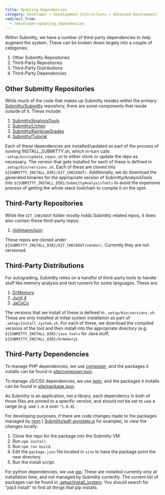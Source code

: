 ```yaml
---
title: Updating Dependencies
category: Developer > Development Instructions > Advanced Development
redirect_from:
  - /developer/updating_dependencies
---
```


Within Submitty, we have a number of third-party dependencies to help augment the system. These
can be broken down largely into a couple of categories:

1. Other Submitty Repositories
2. Third-Party Repositories
3. Third-Party Distributions
4. Third-Party Dependencies

## Other Submitty Repositories

While much of the code that makes up Submitty resides within the primary 
[Submitty/Submitty](https://github.com/Submitty/Submitty) repository, there are some components
that reside outside of it. These include:

1. [Submitty/AnalysisTools](https://github.com/Submitty/AnalysisTools)
1. [Submitty/Lichen](https://github.com/Submitty/Lichen)
1. [Submitty/RainbowGrades](https://github.com/Submitty/RainbowGrades)
1. [Submitty/Tutorial](https://github.com/Submitty/Tutorial)

Each of these dependencies are installed/updated as part of the process of running INSTALL_SUBMITTY.sh,
which in-turn calls `.setup/bin/update_repos.sh` to either clone or update the repo as necessary. The
version that gets installed for each of these is defined in `.setup/bin/versions.sh`. Each of these
are cloned into `${SUBMITTY_INSTALL_DIR}/GIT_CHECKOUT/`. Additionally, we do download the
generated binaries for the appropriate version of Submitty/AnalysisTools into 
`${SUBMITTY_INSTALL_DIR}/SubmittyAnalysisTools` to avoid the expensive process of getting the
whole stack toolchain to compile it on the spot.

## Third-Party Repositories

While the `GIT_CHECKOUT` folder mostly holds Submitty related repos, it does also contain these
third-party repos:

1. [nlohmann/json](https://github.com/nlohmann/json)

These repos are cloned under `${SUBMITTY_INSTALL_DIR}/GIT_CHECKOUT/vendor/`. Currently they are
not versioned.

## Third-Party Distributions

For autograding, Submitty relies on a handful of third-party tools to handle stuff like memory
analysis and test runners for some languages. These are:

1. [DrMemory](https://drmemory.org/)
1. [Junit 4](https://junit.org/junit4/)
1. [JaCoCo](https://www.eclemma.org/jacoco/)

The versions that we install of these is defined in `.setup/bin/versions.sh`. These are only
installed at initial system installation as part of `.setup/install_system.sh`. For
each of these, we download the compiled versions of the tool and then install into the
appropriate directory (e.g. `${SUBMITTY_INSTALL_DIR}/java_tools` for Java stuff, 
`${SUBMITTY_INSTALL_DIR}/drmemory`).

## Third-Party Dependencies

To manage PHP dependencies, we use [composer](https://getcomposer.org/), and the packages it installs
can be found in [site/composer.json](https://github.com/Submitty/Submitty/blob/master/site/composer.json).

To manage JS/CSS dependencies, we use [npm](https://npmjs.com), and the packages it installs can be found
in [site/package.json](https://github.com/Submitty/Submitty/blob/master/site/package.json).

As Submitty is an application, not a library, each dependency in both of those files are pinned to a specific
version, and should not be set to use a range (e.g. use `1.0.0` over `^1.0.0`).

For developing purposes, if there are code changes made to the packages managed by [npm](https://npmjs.com) ( 
[Submitty/pdf-annotate.js](https://github.com/Submitty/pdf-annotate.js) for example), to view the changes locally:
  1. Clone the repo for the package into the Submitty VM.
  1. Run `npm install`.
  1. Run `npm run build`.
  1. Edit the `package.json` file located in `site` to have the package point the new directory.
  1. Run the install script.

For python dependencies, we use [pip](https://pip.pypa.io/en/stable/). These are installed currently only at
installation time, and not managed by Submitty currently. The current list of packages can be found in
[.setup/install_system](https://github.com/Submitty/Submitty/blob/master/.setup/install_system.sh). You should
search for "pip3 install" to find all things that pip installs.
